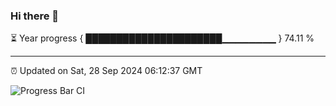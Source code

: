 ### Hi there 👋

⏳ Year progress { ██████████████████████▁▁▁▁▁▁▁▁ } 74.11 %

---

⏰ Updated on Sat, 28 Sep 2024 06:12:37 GMT

![Progress Bar CI](https://github.com/Shyam-Makwana/GitHub-Actions-Demo/workflows/Progress%20Bar%20CI/badge.svg)
